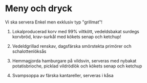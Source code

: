 # Meny och dryck

Vi ska servera Enkel men exklusiv typ "grillmat"!

1. Lokalproducerad korv med 99% viltkött, vedeldsbakat surdegs korvbröd, krav-surkål med kökets senap och ketchup!

2. Vedeldgrillad renskav, dagsfärska smörstekta primörer och schalottenlöksås

3. Hemmagjorda hamburgare på vildsvin, serveras med nybakat potatisbrioche, picklad vildrödlök och kökets senap och ketchup

4. Svampsoppa av färska kantareller, serveras i kåsa
